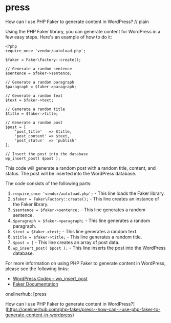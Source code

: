 # press

How can I use PHP Faker to generate content in WordPress?
// plain

Using the PHP Faker library, you can generate content for WordPress in a few easy steps. Here's an example of how to do it:

```
<?php
require_once 'vendor/autoload.php';

$faker = Faker\Factory::create();

// Generate a random sentence
$sentence = $faker->sentence;

// Generate a random paragraph
$paragraph = $faker->paragraph;

// Generate a random text
$text = $faker->text;

// Generate a random title
$title = $faker->title;

// Generate a random post
$post = [
    'post_title'   => $title,
    'post_content' => $text,
    'post_status'  => 'publish'
];

// Insert the post into the database
wp_insert_post( $post );
```

This code will generate a random post with a random title, content, and status. The post will be inserted into the WordPress database.

The code consists of the following parts:

1. `require_once 'vendor/autoload.php';` - This line loads the Faker library.
2. `$faker = Faker\Factory::create();` - This line creates an instance of the Faker library.
3. `$sentence = $faker->sentence;` - This line generates a random sentence.
4. `$paragraph = $faker->paragraph;` - This line generates a random paragraph.
5. `$text = $faker->text;` - This line generates a random text.
6. `$title = $faker->title;` - This line generates a random title.
7. `$post = [` - This line creates an array of post data.
8. `wp_insert_post( $post );` - This line inserts the post into the WordPress database.

For more information on using PHP Faker to generate content in WordPress, please see the following links:

- [WordPress Codex - wp_insert_post](https://codex.wordpress.org/Function_Reference/wp_insert_post)
- [Faker Documentation](https://github.com/fzaninotto/Faker#fakerprovideren_usword)

onelinerhub: [press

How can I use PHP Faker to generate content in WordPress?](https://onelinerhub.com/php-faker/press--how-can-i-use-php-faker-to-generate-content-in-wordpress)